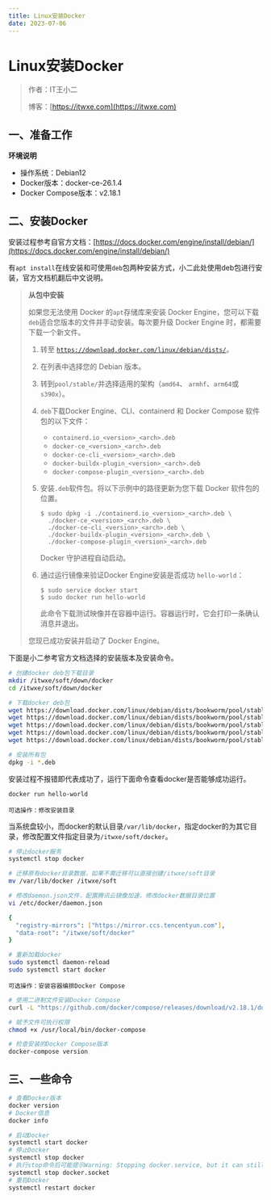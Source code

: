 ```yaml
---
title: Linux安装Docker
date: 2023-07-06
---
```


# Linux安装Docker

> 作者：IT王小二
>
> 博客：[https://itwxe.com](https://itwxe.com)

## 一、准备工作

**环境说明**

- 操作系统：Debian12
- Docker版本：docker-ce-26.1.4
- Docker Compose版本：v2.18.1

## 二、安装Docker

安装过程参考自官方文档：[https://docs.docker.com/engine/install/debian/](https://docs.docker.com/engine/install/debian/)

有`apt install`在线安装和可使用`deb`包两种安装方式，小二此处使用deb包进行安装，官方文档机翻后中文说明。

> **从包中安装**
>
> 如果您无法使用 Docker 的`apt`存储库来安装 Docker Engine，您可以下载`deb`适合您版本的文件并手动安装。每次要升级 Docker Engine 时，都需要下载一个新文件。
>
> 1. 转至 [`https://download.docker.com/linux/debian/dists/`](https://download.docker.com/linux/debian/dists/)。
>
> 2. 在列表中选择您的 Debian 版本。
>
> 3. 转到`pool/stable/`并选择适用的架构（`amd64`、 `armhf`、`arm64`或`s390x`）。
>
> 4. `deb`下载Docker Engine、CLI、containerd 和 Docker Compose 软件包的以下文件：
>
>    - `containerd.io_<version>_<arch>.deb`
>    - `docker-ce_<version>_<arch>.deb`
>    - `docker-ce-cli_<version>_<arch>.deb`
>    - `docker-buildx-plugin_<version>_<arch>.deb`
>    - `docker-compose-plugin_<version>_<arch>.deb`
>
> 5. 安装`.deb`软件包。将以下示例中的路径更新为您下载 Docker 软件包的位置。
>
>    
>
>    ```console
>    $ sudo dpkg -i ./containerd.io_<version>_<arch>.deb \
>      ./docker-ce_<version>_<arch>.deb \
>      ./docker-ce-cli_<version>_<arch>.deb \
>      ./docker-buildx-plugin_<version>_<arch>.deb \
>      ./docker-compose-plugin_<version>_<arch>.deb
>    ```
>
>    Docker 守护进程自动启动。
>
> 6. 通过运行镜像来验证Docker Engine安装是否成功 `hello-world`：
>
>    
>
>    ```console
>    $ sudo service docker start
>    $ sudo docker run hello-world
>    ```
>
>    此命令下载测试映像并在容器中运行。容器运行时，它会打印一条确认消息并退出。
>
> 您现已成功安装并启动了 Docker Engine。

下面是小二参考官方文档选择的安装版本及安装命令。

```bash
# 创建docker deb包下载目录
mkdir /itwxe/soft/down/docker
cd /itwxe/soft/down/docker

# 下载docker deb包
wget https://download.docker.com/linux/debian/dists/bookworm/pool/stable/amd64/containerd.io_1.6.33-1_amd64.deb
wget https://download.docker.com/linux/debian/dists/bookworm/pool/stable/amd64/docker-buildx-plugin_0.14.1-1~debian.12~bookworm_amd64.deb
wget https://download.docker.com/linux/debian/dists/bookworm/pool/stable/amd64/docker-ce-cli_26.1.4-1~debian.12~bookworm_amd64.deb
wget https://download.docker.com/linux/debian/dists/bookworm/pool/stable/amd64/docker-ce_26.1.4-1~debian.12~bookworm_amd64.deb
wget https://download.docker.com/linux/debian/dists/bookworm/pool/stable/amd64/docker-compose-plugin_2.26.1-1~debian.12~bookworm_amd64.deb

# 安装所有包
dpkg -i *.deb
```

安装过程不报错即代表成功了，运行下面命令查看docker是否能够成功运行。

```bash
docker run hello-world
```

`可选操作：修改安装目录`

当系统盘较小，而docker的默认目录`/var/lib/docker`，指定docker的为其它目录，修改配置文件指定目录为`/itwxe/soft/docker`。

```bash
# 停止docker服务
systemctl stop docker

# 迁移原有docker目录数据，如果不需迁移可以直接创建/itwxe/soft目录
mv /var/lib/docker /itwxe/soft

# 修改daemon.json文件，配置腾讯云镜像加速，修改docker数据目录位置
vi /etc/docker/daemon.json

{
  "registry-mirrors": ["https://mirror.ccs.tencentyun.com"],
  "data-root": "/itwxe/soft/docker"
}

# 重新加载docker
sudo systemctl daemon-reload
sudo systemctl start docker
```

`可选操作：安装容器编排Docker Compose`

```bash
# 使用二进制文件安装Docker Compose
curl -L "https://github.com/docker/compose/releases/download/v2.18.1/docker-compose-$(uname -s)-$(uname -m)" -o /usr/local/bin/docker-compose

# 赋予文件可执行权限
chmod +x /usr/local/bin/docker-compose

# 检查安装的Docker Compose版本
docker-compose version
```

## 三、一些命令

```bash
# 查看Docker版本
docker version
# Docker信息
docker info

# 启动Docker
systemctl start docker
# 停止Docker
systemctl stop docker
# 执行stop命令后可能提示Warning: Stopping docker.service, but it can still be activated by: docker.socket，此时如果执行docker相关命令docker会自动唤醒，如果不需要自动唤醒需要执行
systemctl stop docker.socket
# 重启Docker
systemctl restart docker
```